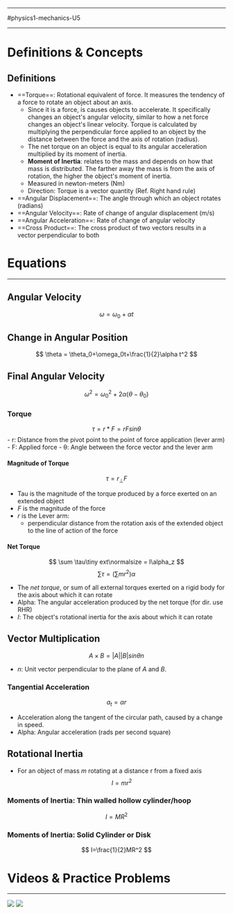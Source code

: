 ___________________________
#physics1-mechanics-U5 
___________________________________
# Definitions & Concepts
## Definitions
- ==Torque==: Rotational equivalent of force. It measures the tendency of a force to rotate an object about an axis.
	- Since it is a force, is causes objects to accelerate. It specifically changes an object's angular velocity, similar to how a net force changes an object's linear velocity. Torque is calculated by multiplying the perpendicular force applied to an object by the distance between the force and the axis of rotation (radius). 
	- The net torque on an object is equal to its angular acceleration multiplied by its moment of inertia. 
	- **Moment of Inertia**: relates to the mass and depends on how that mass is distributed. The farther away the mass is from the axis of rotation, the higher the object's moment of inertia. 
	- Measured in newton-meters (Nm)
	- Direction: Torque is a vector quantity (Ref. Right hand rule)
- ==Angular Displacement==: The angle through which an object rotates (radians)
- ==Angular Velocity==: Rate of change of angular displacement (m/s)
- ==Angular Acceleration==: Rate of change of angular velocity 
- ==Cross Product==: The cross product of two vectors results in a vector perpendicular to both
# Equations
_____________________

## Angular Velocity
$$
	\omega = \omega_0+\alpha t
$$
## Change in Angular Position
$$
	\theta = \theta_0+\omega_0t+\frac{1}{2}\alpha t^2
$$
## Final Angular Velocity 
$$
	\omega^2 = \omega^2_0 + 2\alpha(\theta-\theta_0)
$$
### Torque
$$
	\tau = r * F = rFsin\theta
$$
	- r: Distance from the pivot point to the point of force application (lever arm)
	- F: Applied force
	- θ: Angle between the force vector and the lever arm
#### Magnitude of Torque
$$
	\tau = r_\perp F
$$
- Tau is the magnitude of the torque produced by a force exerted on an extended object
- *F* is the magnitude of the force 
- *r* is the Lever arm:
	- perpendicular distance from the rotation axis of the extended object to the line of action of the force
#### Net Torque
$$
	\sum \tau\tiny ext\normalsize = I\alpha_z 
$$
$$
	\sum \tau = (\sum mr^2)\alpha
$$
- The *net torque*, or sum of all external torques exerted on a rigid body for the axis about which it can rotate
- Alpha: The angular acceleration produced by the net torque (for dir. use RHR)
- *I*: The object's rotational inertia for the axis about which it can rotate
## Vector Multiplication
$$
	A \times B = |A||B|sin\theta n
$$
- *n*: Unit vector perpendicular to the plane of *A* and *B*.
### Tangential Acceleration
$$
	a_t = \alpha r
$$
- Acceleration along the tangent of the circular path, caused by a change in speed.
- Alpha: Angular acceleration (rads per second square)
## Rotational Inertia
- For an object of mass *m* rotating at a distance r from a fixed axis
$$
	I=mr^2
$$
### Moments of Inertia: Thin walled hollow cylinder/hoop
$$
	I = MR^2
$$
### Moments of Inertia: Solid Cylinder or Disk
$$
	I=\frac{1}{2}MR^2
$$
# Videos & Practice Problems

_______________________________

![](https://youtu.be/Ic_wFYu8xVs?si=pmS9GPO_achKJ12v)
![](https://youtu.be/b-HZ1SZPaQw?si=dfBJ9aujq-yEDBuv)